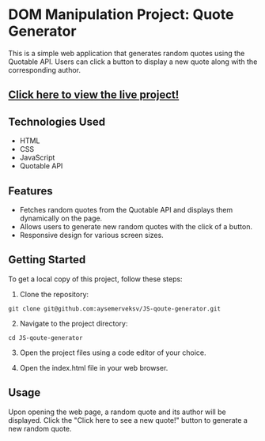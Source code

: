 # DOM Manipulation Project: Quote Generator
This is a simple web application that generates random quotes using the Quotable API. Users can click a button to display a new quote along with the corresponding author.

##  [Click here to view the live project!](https://aysemerveksv.github.io/JS-qoute-generator/)

## Technologies Used

- HTML
- CSS
- JavaScript
- Quotable API

## Features

- Fetches random quotes from the Quotable API and displays them dynamically on the page.
- Allows users to generate new random quotes with the click of a button.
- Responsive design for various screen sizes.

## Getting Started
To get a local copy of this project, follow these steps:

1. Clone the repository:

```git clone git@github.com:aysemerveksv/JS-qoute-generator.git```

2. Navigate to the project directory:

```cd JS-qoute-generator```

3. Open the project files using a code editor of your choice.

4. Open the index.html file in your web browser.

## Usage
Upon opening the web page, a random quote and its author will be displayed.
Click the "Click here to see a new quote!" button to generate a new random quote.







